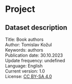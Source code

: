 # Project

## Dataset description
Title: Book authors\
Author: Tomislav Kožul\
Keywords: authors\
Publication date: 30.10.2023\
Update frequency: undefined\
Language: English\
Current version: 1.0\
License: [CC BY-SA 4.0](https://creativecommons.org/licenses/by-sa/4.0/deed.en)
